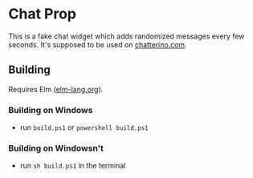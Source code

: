 # Chat Prop

This is a fake chat widget which adds randomized messages every few seconds.
It's supposed to be used on [chatterino.com](https://chatterino.com).

## Building

Requires Elm ([elm-lang.org](https://elm-lang.org/)).

### Building on Windows

- run `build.ps1` or `powershell build.ps1`

### Building on Windowsn't

- run `sh build.ps1` in the terminal

